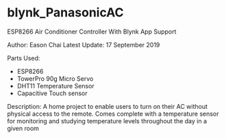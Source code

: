 # blynk_PanasonicAC
ESP8266 Air Conditioner Controller With Blynk App Support

Author: Eason Chai
Latest Update: 17 September 2019

Parts Used:
- ESP8266
- TowerPro 90g Micro Servo
- DHT11 Temperature Sensor
- Capacitive Touch sensor

Description:
A home project to enable users to turn on their AC without physical access to the remote. Comes complete with a temperature sensor for monitoring and studying temperature levels throughout the day in a given room
